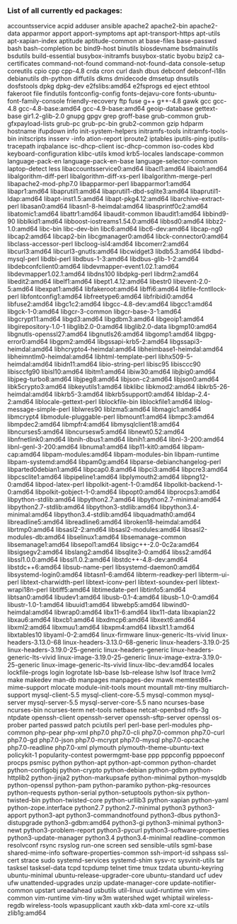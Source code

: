 ### List of all currently ed packages:

accountsservice
acpid
adduser
ansible
apache2
apache2-bin
apache2-data
apparmor
apport
apport-symptoms
apt
apt-transport-https
apt-utils
apt-xapian-index
aptitude
aptitude-common
at
base-files
base-passwd
bash
bash-completion
bc
bind9-host
binutils
biosdevname
bsdmainutils
bsdutils
build-essential
busybox-initramfs
busybox-static
byobu
bzip2
ca-certificates
command-not-found
command-not-found-data
console-setup
coreutils
cpio
cpp
cpp-4.8
crda
cron
curl
dash
dbus
debconf
debconf-i18n
debianutils
dh-python
diffutils
dkms
dmidecode
dmsetup
dnsutils
dosfstools
dpkg
dpkg-dev
e2fslibs:amd64
e2fsprogs
ed
eject
ethtool
fakeroot
file
findutils
fontconfig-config
fonts-dejavu-core
fonts-ubuntu-font-family-console
friendly-recovery
ftp
fuse
g++
g++-4.8
gawk
gcc
gcc-4.8
gcc-4.8-base:amd64
gcc-4.9-base:amd64
geoip-database
gettext-base
gir1.2-glib-2.0
gnupg
gpgv
grep
groff-base
grub-common
grub-gfxpayload-lists
grub-pc
grub-pc-bin
grub2-common
gzip
hdparm
hostname
ifupdown
info
init-system-helpers
initramfs-tools
initramfs-tools-bin
initscripts
insserv
-info
ation-report
iproute2
iptables
iputils-ping
iputils-tracepath
irqbalance
isc-dhcp-client
isc-dhcp-common
iso-codes
kbd
keyboard-configuration
klibc-utils
kmod
krb5-locales
landscape-common
language-pack-en
language-pack-en-base
language-selector-common
laptop-detect
less
libaccountsservice0:amd64
libacl1:amd64
libaio1:amd64
libalgorithm-diff-perl
libalgorithm-diff-xs-perl
libalgorithm-merge-perl
libapache2-mod-php7.0
libapparmor-perl
libapparmor1:amd64
libapr1:amd64
libaprutil1:amd64
libaprutil1-dbd-sqlite3:amd64
libaprutil1-ldap:amd64
libapt-inst1.5:amd64
libapt-pkg4.12:amd64
libarchive-extract-perl
libasan0:amd64
libasn1-8-heimdal:amd64
libasprintf0c2:amd64
libatomic1:amd64
libattr1:amd64
libaudit-common
libaudit1:amd64
libbind9-90
libblkid1:amd64
libboost-iostreams1.54.0:amd64
libbsd0:amd64
libbz2-1.0:amd64
libc-bin
libc-dev-bin
libc6:amd64
libc6-dev:amd64
libcap-ng0
libcap2:amd64
libcap2-bin
libcgmanager0:amd64
libck-connector0:amd64
libclass-accessor-perl
libcloog-isl4:amd64
libcomerr2:amd64
libcurl3:amd64
libcurl3-gnutls:amd64
libcwidget3
libdb5.3:amd64
libdbd-mysql-perl
libdbi-perl
libdbus-1-3:amd64
libdbus-glib-1-2:amd64
libdebconfclient0:amd64
libdevmapper-event1.02.1:amd64
libdevmapper1.02.1:amd64
libdns100
libdpkg-perl
libdrm2:amd64
libedit2:amd64
libelf1:amd64
libept1.4.12:amd64
libestr0
libevent-2.0-5:amd64
libexpat1:amd64
libfakeroot:amd64
libffi6:amd64
libfile-fcntllock-perl
libfontconfig1:amd64
libfreetype6:amd64
libfribidi0:amd64
libfuse2:amd64
libgc1c2:amd64
libgcc-4.8-dev:amd64
libgcc1:amd64
libgck-1-0:amd64
libgcr-3-common
libgcr-base-3-1:amd64
libgcrypt11:amd64
libgd3:amd64
libgdbm3:amd64
libgeoip1:amd64
libgirepository-1.0-1
libglib2.0-0:amd64
libglib2.0-data
libgmp10:amd64
libgnutls-openssl27:amd64
libgnutls26:amd64
libgomp1:amd64
libgpg-error0:amd64
libgpm2:amd64
libgssapi-krb5-2:amd64
libgssapi3-heimdal:amd64
libhcrypto4-heimdal:amd64
libheimbase1-heimdal:amd64
libheimntlm0-heimdal:amd64
libhtml-template-perl
libhx509-5-heimdal:amd64
libidn11:amd64
libio-string-perl
libisc95
libisccc90
libisccfg90
libisl10:amd64
libitm1:amd64
libiw30:amd64
libjbig0:amd64
libjpeg-turbo8:amd64
libjpeg8:amd64
libjson-c2:amd64
libjson0:amd64
libk5crypto3:amd64
libkeyutils1:amd64
libklibc
libkmod2:amd64
libkrb5-26-heimdal:amd64
libkrb5-3:amd64
libkrb5support0:amd64
libldap-2.4-2:amd64
liblocale-gettext-perl
liblockfile-bin
liblockfile1:amd64
liblog-message-simple-perl
liblwres90
liblzma5:amd64
libmagic1:amd64
libmcrypt4
libmodule-pluggable-perl
libmount1:amd64
libmpc3:amd64
libmpdec2:amd64
libmpfr4:amd64
libmysqlclient18:amd64
libncurses5:amd64
libncursesw5:amd64
libnewt0.52:amd64
libnfnetlink0:amd64
libnih-dbus1:amd64
libnih1:amd64
libnl-3-200:amd64
libnl-genl-3-200:amd64
libnuma1:amd64
libp11-kit0:amd64
libpam-cap:amd64
libpam-modules:amd64
libpam-modules-bin
libpam-runtime
libpam-systemd:amd64
libpam0g:amd64
libparse-debianchangelog-perl
libparted0debian1:amd64
libpcap0.8:amd64
libpci3:amd64
libpcre3:amd64
libpcsclite1:amd64
libpipeline1:amd64
libplymouth2:amd64
libpng12-0:amd64
libpod-latex-perl
libpolkit-agent-1-0:amd64
libpolkit-backend-1-0:amd64
libpolkit-gobject-1-0:amd64
libpopt0:amd64
libprocps3:amd64
libpython-stdlib:amd64
libpython2.7:amd64
libpython2.7-minimal:amd64
libpython2.7-stdlib:amd64
libpython3-stdlib:amd64
libpython3.4-minimal:amd64
libpython3.4-stdlib:amd64
libquadmath0:amd64
libreadline5:amd64
libreadline6:amd64
libroken18-heimdal:amd64
librtmp0:amd64
libsasl2-2:amd64
libsasl2-modules:amd64
libsasl2-modules-db:amd64
libselinux1:amd64
libsemanage-common
libsemanage1:amd64
libsepol1:amd64
libsigc++-2.0-0c2a:amd64
libsigsegv2:amd64
libslang2:amd64
libsqlite3-0:amd64
libss2:amd64
libssl1.0.0:amd64
libssl1.0.2:amd64
libstdc++-4.8-dev:amd64
libstdc++6:amd64
libsub-name-perl
libsystemd-daemon0:amd64
libsystemd-login0:amd64
libtasn1-6:amd64
libterm-readkey-perl
libterm-ui-perl
libtext-charwidth-perl
libtext-iconv-perl
libtext-soundex-perl
libtext-wrapi18n-perl
libtiff5:amd64
libtimedate-perl
libtinfo5:amd64
libtsan0:amd64
libudev1:amd64
libusb-0.1-4:amd64
libusb-1.0-0:amd64
libustr-1.0-1:amd64
libuuid1:amd64
libwebp5:amd64
libwind0-heimdal:amd64
libwrap0:amd64
libx11-6:amd64
libx11-data
libxapian22
libxau6:amd64
libxcb1:amd64
libxdmcp6:amd64
libxext6:amd64
libxml2:amd64
libxmuu1:amd64
libxpm4:amd64
libxslt1.1:amd64
libxtables10
libyaml-0-2:amd64
linux-firmware
linux-generic-lts-vivid
linux-headers-3.13.0-68
linux-headers-3.13.0-68-generic
linux-headers-3.19.0-25
linux-headers-3.19.0-25-generic
linux-headers-generic
linux-headers-generic-lts-vivid
linux-image-3.19.0-25-generic
linux-image-extra-3.19.0-25-generic
linux-image-generic-lts-vivid
linux-libc-dev:amd64
locales
lockfile-progs
login
logrotate
lsb-base
lsb-release
lshw
lsof
ltrace
lvm2
make
makedev
man-db
manpages
manpages-dev
mawk
memtest86+
mime-support
mlocate
module-init-tools
mount
mountall
mtr-tiny
multiarch-support
mysql-client-5.5
mysql-client-core-5.5
mysql-common
mysql-server
mysql-server-5.5
mysql-server-core-5.5
nano
ncurses-base
ncurses-bin
ncurses-term
net-tools
netbase
netcat-openbsd
ntfs-3g
ntpdate
openssh-client
openssh-server
openssh-sftp-server
openssl
os-prober
parted
passwd
patch
pciutils
perl
perl-base
perl-modules
php-common
php-pear
php-xml
php7.0
php7.0-cli
php7.0-common
php7.0-curl
php7.0-gd
php7.0-json
php7.0-mcrypt
php7.0-mysql
php7.0-opcache
php7.0-readline
php7.0-xml
plymouth
plymouth-theme-ubuntu-text
policykit-1
popularity-contest
powermgmt-base
ppp
pppconfig
pppoeconf
procps
psmisc
python
python-apt
python-apt-common
python-chardet
python-configobj
python-crypto
python-debian
python-gdbm
python-httplib2
python-jinja2
python-markupsafe
python-minimal
python-mysqldb
python-openssl
python-pam
python-paramiko
python-pkg-resources
python-requests
python-serial
python-setuptools
python-six
python-twisted-bin
python-twisted-core
python-urllib3
python-xapian
python-yaml
python-zope.interface
python2.7
python2.7-minimal
python3
python3-apport
python3-apt
python3-commandnotfound
python3-dbus
python3-distupgrade
python3-gdbm:amd64
python3-gi
python3-minimal
python3-newt
python3-problem-report
python3-pycurl
python3-software-properties
python3-update-manager
python3.4
python3.4-minimal
readline-common
resolvconf
rsync
rsyslog
run-one
screen
sed
sensible-utils
sgml-base
shared-mime-info
software-properties-common
ssh-import-id
sshpass
ssl-cert
strace
sudo
systemd-services
systemd-shim
sysv-rc
sysvinit-utils
tar
tasksel
tasksel-data
tcpd
tcpdump
telnet
time
tmux
tzdata
ubuntu-keyring
ubuntu-minimal
ubuntu-release-upgrader-core
ubuntu-standard
ucf
udev
ufw
unattended-upgrades
unzip
update-manager-core
update-notifier-common
upstart
ureadahead
usbutils
util-linux
uuid-runtime
vim
vim-common
vim-runtime
vim-tiny
w3m
watershed
wget
whiptail
wireless-regdb
wireless-tools
wpasupplicant
xauth
xkb-data
xml-core
xz-utils
zlib1g:amd64
